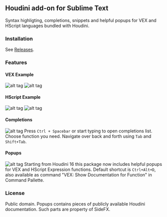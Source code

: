 ## Houdini add-on for Sublime Text
Syntax highligting, completions, snippets and helpful popups for VEX and HScript languages bundled with Houdini.

### Installation
See [Releases](https://github.com/teared/vex/releases).

### Features

#### VEX Example
![alt tag](https://github.com/teared/vex/blob/master/develop/img/vex.png)
![alt tag](https://github.com/teared/vex/blob/master/develop/img/wrangle.png)

#### HScript Example
![alt tag](https://github.com/teared/vex/blob/master/develop/img/hscript-expressions.png)
![alt tag](https://github.com/teared/vex/blob/master/develop/img/hscript.png)

#### Completions
![alt tag](https://github.com/teared/vex/blob/master/develop/img/completion.gif)
Press `Ctrl + Spacebar` or start typing to open completions list. Choose function you need. Navigate over back and forth using `Tab` and `Shift+Tab`.

#### Popups
![alt tag](https://github.com/teared/vex/blob/master/develop/img/helpcard.png)
Starting from Houdini 16 this package now includes helpful popups for VEX and HScript Expression functions. Default shortcut is `Ctrl+Alt+D`, also available as command "VEX: Show Documentation for Function" in Command Pallette.

### License
Public domain. Popups contains pieces of publicly available Houdini documentation. Such parts are property of SideFX.
